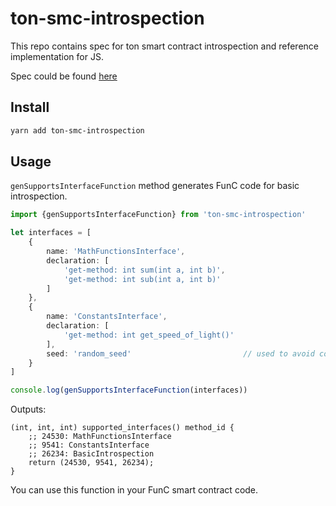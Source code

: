 # ton-smc-introspection

This repo contains spec for ton smart contract introspection and reference implementation for JS.

Spec could be found [here](../blob/master/basic-introspection-spec.md)

## Install

```bash
yarn add ton-smc-introspection
```

## Usage

```genSupportsInterfaceFunction``` method generates FunC code for basic introspection.

```typescript
import {genSupportsInterfaceFunction} from 'ton-smc-introspection'

let interfaces = [
    {
        name: 'MathFunctionsInterface',
        declaration: [
            'get-method: int sum(int a, int b)',
            'get-method: int sub(int a, int b)'
        ]
    },
    {
        name: 'ConstantsInterface',
        declaration: [
            'get-method: int get_speed_of_light()'
        ],
        seed: 'random_seed'                         // used to avoid colisions
    }
]

console.log(genSupportsInterfaceFunction(interfaces))
```
Outputs: 

```
(int, int, int) supported_interfaces() method_id {
    ;; 24530: MathFunctionsInterface
    ;; 9541: ConstantsInterface
    ;; 26234: BasicIntrospection
    return (24530, 9541, 26234);
}
```

You can use this function in your FunC smart contract code.
